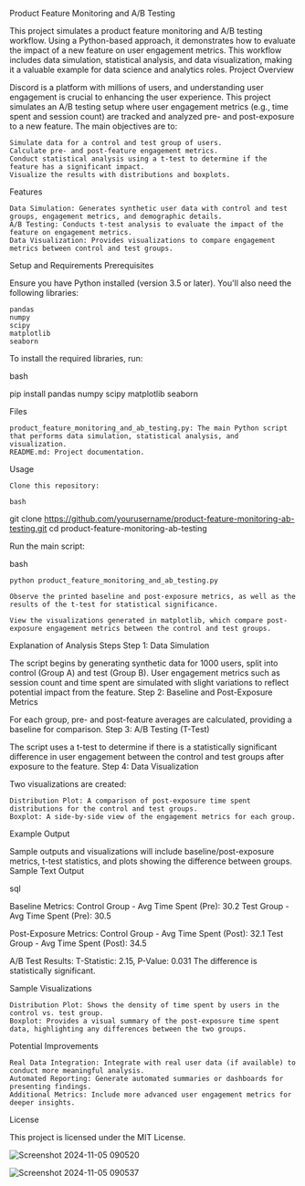Product Feature Monitoring and A/B Testing

This project simulates a product feature monitoring and A/B testing workflow. Using a Python-based approach, it demonstrates how to evaluate the impact of a new feature on user engagement metrics. This workflow includes data simulation, statistical analysis, and data visualization, making it a valuable example for data science and analytics roles.
Project Overview

Discord is a platform with millions of users, and understanding user engagement is crucial to enhancing the user experience. This project simulates an A/B testing setup where user engagement metrics (e.g., time spent and session count) are tracked and analyzed pre- and post-exposure to a new feature. The main objectives are to:

    Simulate data for a control and test group of users.
    Calculate pre- and post-feature engagement metrics.
    Conduct statistical analysis using a t-test to determine if the feature has a significant impact.
    Visualize the results with distributions and boxplots.

Features

    Data Simulation: Generates synthetic user data with control and test groups, engagement metrics, and demographic details.
    A/B Testing: Conducts t-test analysis to evaluate the impact of the feature on engagement metrics.
    Data Visualization: Provides visualizations to compare engagement metrics between control and test groups.

Setup and Requirements
Prerequisites

Ensure you have Python installed (version 3.5 or later). You'll also need the following libraries:

    pandas
    numpy
    scipy
    matplotlib
    seaborn

To install the required libraries, run:

bash

pip install pandas numpy scipy matplotlib seaborn

Files

    product_feature_monitoring_and_ab_testing.py: The main Python script that performs data simulation, statistical analysis, and visualization.
    README.md: Project documentation.

Usage

    Clone this repository:

    bash

git clone https://github.com/yourusername/product-feature-monitoring-ab-testing.git
cd product-feature-monitoring-ab-testing

Run the main script:

bash

    python product_feature_monitoring_and_ab_testing.py

    Observe the printed baseline and post-exposure metrics, as well as the results of the t-test for statistical significance.

    View the visualizations generated in matplotlib, which compare post-exposure engagement metrics between the control and test groups.

Explanation of Analysis Steps
Step 1: Data Simulation

The script begins by generating synthetic data for 1000 users, split into control (Group A) and test (Group B). User engagement metrics such as session count and time spent are simulated with slight variations to reflect potential impact from the feature.
Step 2: Baseline and Post-Exposure Metrics

For each group, pre- and post-feature averages are calculated, providing a baseline for comparison.
Step 3: A/B Testing (T-Test)

The script uses a t-test to determine if there is a statistically significant difference in user engagement between the control and test groups after exposure to the feature.
Step 4: Data Visualization

Two visualizations are created:

    Distribution Plot: A comparison of post-exposure time spent distributions for the control and test groups.
    Boxplot: A side-by-side view of the engagement metrics for each group.

Example Output

Sample outputs and visualizations will include baseline/post-exposure metrics, t-test statistics, and plots showing the difference between groups.
Sample Text Output

sql

Baseline Metrics:
Control Group - Avg Time Spent (Pre): 30.2
Test Group - Avg Time Spent (Pre): 30.5

Post-Exposure Metrics:
Control Group - Avg Time Spent (Post): 32.1
Test Group - Avg Time Spent (Post): 34.5

A/B Test Results:
T-Statistic: 2.15, P-Value: 0.031
The difference is statistically significant.

Sample Visualizations

    Distribution Plot: Shows the density of time spent by users in the control vs. test group.
    Boxplot: Provides a visual summary of the post-exposure time spent data, highlighting any differences between the two groups.

Potential Improvements

    Real Data Integration: Integrate with real user data (if available) to conduct more meaningful analysis.
    Automated Reporting: Generate automated summaries or dashboards for presenting findings.
    Additional Metrics: Include more advanced user engagement metrics for deeper insights.

License

This project is licensed under the MIT License.

![Screenshot 2024-11-05 090520](https://github.com/user-attachments/assets/5e961960-9b6b-4abb-bc57-1939f833a253)

![Screenshot 2024-11-05 090537](https://github.com/user-attachments/assets/af07f8fb-92f1-44c0-b536-6f1814ec4a0f)
